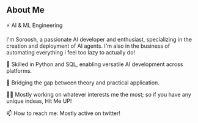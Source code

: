 ## About Me
⚡ AI & ML Engineering 

 I'm Soroosh, a passionate AI developer and enthusiast, specializing in the creation and deployment of AI agents. I'm also in the business of automating everything i feel too lazy to actually do!

🔧 Skilled in Python and SQL, enabling versatile AI development across platforms.

💼 Bridging the gap between theory and practical application. 

👨‍💻 Mostly working on whatever interests me the most; so if you have any unique indeas, Hit Me UP!

📫 How to reach me: Mostly active on twitter!
  
